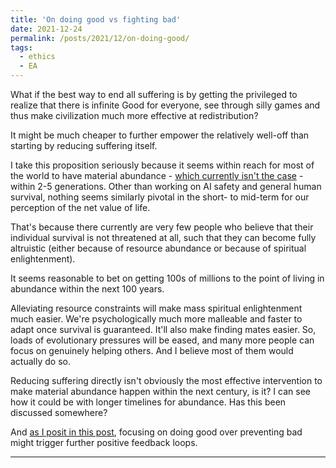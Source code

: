 ```yaml
---
title: 'On doing good vs fighting bad'
date: 2021-12-24
permalink: /posts/2021/12/on-doing-good/
tags:
  - ethics
  - EA
---
```


What if the best way to end all suffering is by getting the privileged to realize that there is infinite Good for everyone, see through silly games and thus make civilization much more effective at redistribution?

It might be much cheaper to further empower the relatively well-off than starting by reducing suffering itself.

I take this proposition seriously because it seems within reach for most of the world to have material abundance - [which currently isn't the case](/posts/2021/07/sustainability-and-growth/) - within 2-5 generations. Other than working on AI safety and general human survival, nothing seems similarly pivotal in the short- to mid-term for our perception of the net value of life.

That's because there currently are very few people who believe that their individual survival is not threatened at all, such that they can become fully altruistic (either because of resource abundance or because of spiritual enlightenment).

It seems reasonable to bet on getting 100s of millions to the point of living in abundance within the next 100 years.

Alleviating resource constraints will make mass spiritual enlightenment much easier. We're psychologically much more malleable and faster to adapt once survival is guaranteed. It'll also make finding mates easier. So, loads of evolutionary pressures will be eased, and many more people can focus on genuinely helping others. And I believe most of them would actually do so.

Reducing suffering directly isn't obviously the most effective intervention to make material abundance happen within the next century, is it? I can see how it could be with longer timelines for abundance. Has this been discussed somewhere?

And [as I posit in this post](/posts/2021/12/moral-seriousness-and-cooperation/), focusing on doing good over preventing bad might trigger further positive feedback loops.

------
